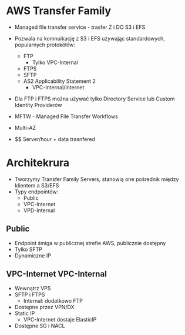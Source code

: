 # AWS Transfer Family

- Managed file transfer service - trasfer Z i DO S3 i EFS
- Pozwala na komnuikację z S3 i EFS używając standardowych, popularnych protokółów:
	- FTP
		- Tylko VPC-Internal
	- FTPS
	- SFTP
	- AS2 Applicability Statement 2
		- VPC-Internal/Internet
- Dla FTP i FTPS można używać tylko Directory Service lub Custom Identity Providerów

- MFTW - Managed File Transfer Workflows
- Multi-AZ
- $$ Server/hour  + data trasnfered

# Architekrura

- Tworzymy Transfer Family Servers, stanowią one pośrednik między klientem a S3/EFS
- Typy endpointów:
	- Public
	- VPC-Internet
	- VPD-Internal

## Public
- Endpoint śmiga w publicznej strefie AWS, publicznie dostępny
- Tylko SFTP
- Dynamiczne IP

## VPC-Internet VPC-Internal
- Wewnątrz VPS
- SFTP i FTPS
	- Internal: dodatkowo FTP
- Dostępne przez VPN/DX
- Static IP
	- VPC-Internet dostaje ElasticIP
- Dostępne SG i NACL
